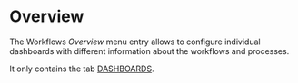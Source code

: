 # Overview

The Workflows *Overview* menu entry allows to configure individual dashboards with different information about the workflows and processes.

It only contains the tab [DASHBOARDS](01a_Overview.md).
